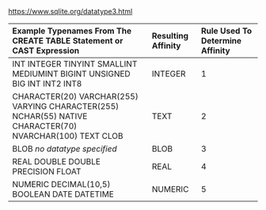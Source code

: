 https://www.sqlite.org/datatype3.html

| Example Typenames From The CREATE TABLE Statement or CAST Expression | Resulting Affinity | Rule Used To Determine Affinity |
| :----------------------------------------------------------- | :----------------- | :------------------------------ |
| INT INTEGER TINYINT SMALLINT MEDIUMINT BIGINT UNSIGNED BIG INT INT2 INT8 | INTEGER            | 1                               |
| CHARACTER(20) VARCHAR(255) VARYING CHARACTER(255) NCHAR(55) NATIVE CHARACTER(70) NVARCHAR(100) TEXT CLOB | TEXT               | 2                               |
| BLOB *no datatype specified*                                 | BLOB               | 3                               |
| REAL DOUBLE DOUBLE PRECISION FLOAT                           | REAL               | 4                               |
| NUMERIC DECIMAL(10,5) BOOLEAN DATE DATETIME                  | NUMERIC            | 5                               |
